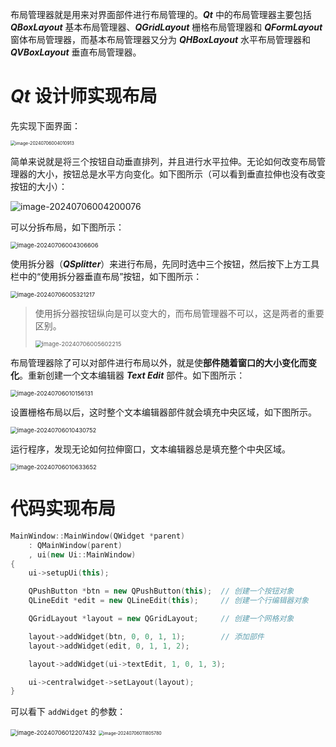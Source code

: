 布局管理器就是用来对界面部件进行布局管理的。**_Qt_** 中的布局管理器主要包括 **_QBoxLayout_** 基本布局管理器、**_QGridLayout_** 栅格布局管理器和 **_QFormLayout_** 窗体布局管理器，而基本布局管理器又分为 **_QHBoxLayout_** 水平布局管理器和 **_QVBoxLayout_** 垂直布局管理器。

# **_Qt_** 设计师实现布局

先实现下面界面：

<img src="https://leafalice-image.oss-cn-hangzhou.aliyuncs.com/img/image-20240706004010913.png" alt="image-20240706004010913" style="zoom:50%;" />

简单来说就是将三个按钮自动垂直排列，并且进行水平拉伸。无论如何改变布局管理器的大小，按钮总是水平方向变化。如下图所示（可以看到垂直拉伸也没有改变按钮的大小）：

![image-20240706004200076](https://leafalice-image.oss-cn-hangzhou.aliyuncs.com/img/image-20240706004200076.png)

可以分拆布局，如下图所示：

<img src="https://leafalice-image.oss-cn-hangzhou.aliyuncs.com/img/image-20240706004306606.png" alt="image-20240706004306606" style="zoom:67%;" />

使用拆分器（**_QSplitter_**）来进行布局，先同时选中三个按钮，然后按下上方工具栏中的“使用拆分器垂直布局”按钮，如下图所示：

<img src="https://leafalice-image.oss-cn-hangzhou.aliyuncs.com/img/image-20240706005321217.png" alt="image-20240706005321217" style="zoom:67%;" />

> 使用拆分器按钮纵向是可以变大的，而布局管理器不可以，这是两者的重要区别。
>
> <img src="https://leafalice-image.oss-cn-hangzhou.aliyuncs.com/img/image-20240706005602215.png" alt="image-20240706005602215" style="zoom:67%;" />

布局管理器除了可以对部件进行布局以外，就是使**部件随着窗口的大小变化而变化**。重新创建一个文本编辑器 **_Text Edit_** 部件。如下图所示：

<img src="https://leafalice-image.oss-cn-hangzhou.aliyuncs.com/img/image-20240706010156131.png" alt="image-20240706010156131" style="zoom:67%;" />

设置栅格布局以后，这时整个文本编辑器部件就会填充中央区域，如下图所示。

<img src="https://leafalice-image.oss-cn-hangzhou.aliyuncs.com/img/image-20240706010430752.png" alt="image-20240706010430752" style="zoom:67%;" />

运行程序，发现无论如何拉伸窗口，文本编辑器总是填充整个中央区域。

<img src="https://leafalice-image.oss-cn-hangzhou.aliyuncs.com/img/image-20240706010633652.png" alt="image-20240706010633652" style="zoom:67%;" />

# 代码实现布局

```cpp
MainWindow::MainWindow(QWidget *parent)
    : QMainWindow(parent)
    , ui(new Ui::MainWindow)
{
    ui->setupUi(this);

    QPushButton *btn = new QPushButton(this);  // 创建一个按钮对象
    QLineEdit *edit = new QLineEdit(this);     // 创建一个行编辑器对象

    QGridLayout *layout = new QGridLayout;     // 创建一个网格对象

    layout->addWidget(btn, 0, 0, 1, 1);        // 添加部件
    layout->addWidget(edit, 0, 1, 1, 2);

    layout->addWidget(ui->textEdit, 1, 0, 1, 3);

    ui->centralwidget->setLayout(layout);
}
```

可以看下 `addWidget` 的参数：

<img src="https://leafalice-image.oss-cn-hangzhou.aliyuncs.com/img/image-20240706012207432.png" alt="image-20240706012207432" style="zoom: 67%;" />

<img src="https://leafalice-image.oss-cn-hangzhou.aliyuncs.com/img/image-20240706011805780.png" alt="image-20240706011805780" style="zoom:50%;" />
